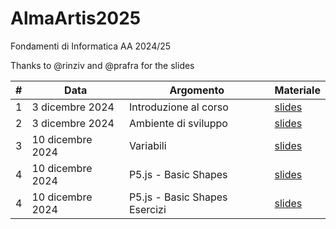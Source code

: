 # AlmaArtis2025
Fondamenti di Informatica AA 2024/25

Thanks to @rinziv and @prafra for the slides

| #  | Data | Argomento | Materiale |
| -- | ---- | --------- | --------- |
| 1  | 3 dicembre 2024  | Introduzione al corso  | [slides](https://github.com/danielefadda/alma_artis_2025/blob/main/slides/Lesson_01.pdf) |
| 2  | 3 dicembre 2024  | Ambiente di sviluppo  | [slides](https://github.com/danielefadda/alma_artis_2025/blob/main/slides/Lesson_02.pdf) |
| 3  | 10 dicembre 2024  | Variabili  | [slides](https://github.com/danielefadda/alma_artis_2025/blob/main/slides/Lesson_03_variabili_JS.pdf) |
| 4  | 10 dicembre 2024  | P5.js - Basic Shapes  | [slides](https://github.com/danielefadda/alma_artis_2025/blob/main/slides/Lesson_04_basic_shapes.pdf) |
| 4  | 10 dicembre 2024  | P5.js - Basic Shapes Esercizi | [slides](https://github.com/danielefadda/alma_artis_2025/blob/main/slides/Lesson_04_esercizi.pdf) |